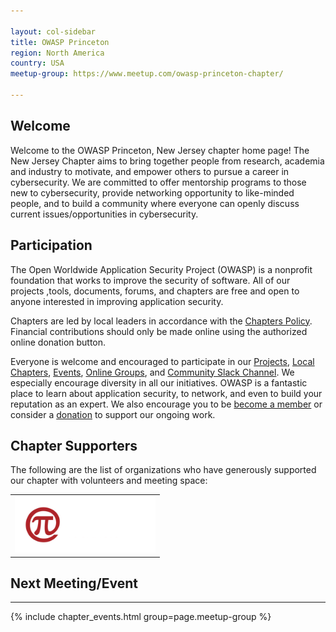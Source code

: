 ```yaml
---

layout: col-sidebar
title: OWASP Princeton
region: North America
country: USA
meetup-group: https://www.meetup.com/owasp-princeton-chapter/

---
```


<div style='color:red;'>

</div>

## Welcome
Welcome to the OWASP Princeton, New Jersey chapter home page!
The New Jersey Chapter aims to bring together people from research, academia and industry to motivate, and empower others to pursue a career in cybersecurity. We are committed to offer mentorship programs to those new to cybersecurity, provide networking opportunity to like-minded people, and to build a community where everyone can openly discuss current issues/opportunities in cybersecurity. 

## Participation
The Open Worldwide Application Security Project (OWASP) is a nonprofit foundation that works to improve the security of software. All of our projects ,tools, documents, forums, and chapters are free and open to anyone interested in improving application security. 

Chapters are led by local leaders in accordance with the [Chapters Policy](/www-policy/operational/chapters). Financial contributions should only be made online using the authorized online donation button. 

Everyone is welcome and encouraged to participate in our [Projects](/projects/), [Local Chapters](/chapters/), [Events](/events/), [Online Groups](https://groups.google.com/a/owasp.com/), and [Community Slack Channel](https://owasp.slack.com/). We especially encourage diversity in all our initiatives. OWASP is a fantastic place to learn about application security, to network, and even to build your reputation as an expert. We also encourage you to be [become a member](/membership/) or consider a [donation](/donate/) to support our ongoing work.

## Chapter Supporters

The following are the list of organizations who have generously supported our chapter with volunteers and meeting space:

<table cellpadding="15" cellspacing="0">
<tr>
<td>
<a href="https://www.palindrometech.com/" target="_blank" rel="noopener noreferrer"><img src="assets/images/PalindromeTech_logoFlat_horz_white letters-01.webp" alt="Palindrome Technologies logo" height="90" style="background-color: black;"/></a>
</td>
</tr>
</table>

## Next Meeting/Event
---------------------
{% include chapter_events.html group=page.meetup-group %}

